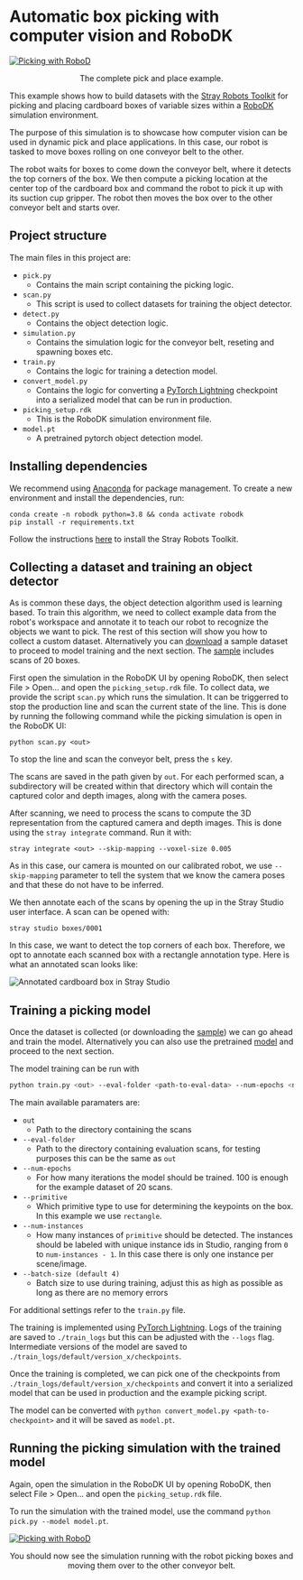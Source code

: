 
# Automatic box picking with computer vision and RoboDK

<a target="_blank" href="https://stray-data.nyc3.digitaloceanspaces.com/tutorials/pick_video.mp4" title="Picking with RoboDK"><img src="https://stray-data.nyc3.digitaloceanspaces.com/tutorials/pick_cover.png" alt="Picking with RoboD" /></a>
<p align = "center">
The complete pick and place example.
</p>

This example shows how to build datasets with the [Stray Robots Toolkit](https://docs.strayrobots.io) for picking and placing cardboard boxes of variable sizes within a [RoboDK](https://robodk.com/) simulation environment.

The purpose of this simulation is to showcase how computer vision can be used in dynamic pick and place applications. In this case, our robot is tasked to move boxes rolling on one conveyor belt to the other.

The robot waits for boxes to come down the conveyor belt, where it detects the top corners of the box. We then compute a picking location at the center top of the cardboard box and command the robot to pick it up with its suction cup gripper. The robot then moves the box over to the other conveyor belt and starts over.

## Project structure

The main files in this project are:
- `pick.py`
  - Contains the main script containing the picking logic.
- `scan.py`
  - This script is used to collect datasets for training the object detector.
- `detect.py`
  - Contains the object detection logic.
- `simulation.py`
  - Contains the simulation logic for the conveyor belt, reseting and spawning boxes etc.
- `train.py`
  - Contains the logic for training a detection model.
- `convert_model.py`
  - Contains the logic for converting a <a href="https://pytorch-lightning.readthedocs.io/en/latest/">PyTorch Lightning</a> checkpoint into a serialized model that can be run in production.
- `picking_setup.rdk`
  - This is the RoboDK simulation environment file.
- `model.pt`
  - A pretrained pytorch object detection model.

## Installing dependencies

We recommend using [Anaconda](https://docs.anaconda.com/anaconda/) for package management. To create a new environment and install the dependencies, run:
```
conda create -n robodk python=3.8 && conda activate robodk
pip install -r requirements.txt
```

Follow the instructions [here](https://docs.strayrobots.io/toolkit/index.html) to install the Stray Robots Toolkit.

## Collecting a dataset and training an object detector

As is common these days, the object detection algorithm used is learning based. To train this algorithm, we need to collect example data from the robot's workspace and annotate it to teach our robot to recognize the objects we want to pick. The rest of this section will show you how to collect a custom dataset. Alternatively you can <a href="https://stray-data.nyc3.digitaloceanspaces.com/tutorials/boxes.zip">download</a> a sample dataset to proceed to model training and the next section. The <a href="https://stray-data.nyc3.digitaloceanspaces.com/tutorials/boxes.zip">sample</a> includes scans of 20 boxes.

First open the simulation in the RoboDK UI by opening RoboDK, then select File > Open... and open the `picking_setup.rdk` file.
To collect data, we provide the script `scan.py` which runs the simulation. It can be triggerred to stop the production line and scan the current state of the line. This is done by running the following command while the picking simulation is open in the RoboDK UI:
```
python scan.py <out>
```

To stop the line and scan the conveyor belt, press the `s` key.

The scans are saved in the path given by `out`. For each performed scan, a subdirectory will be created within that directory which will contain the captured color and depth images, along with the camera poses.

After scanning, we need to process the scans to compute the 3D representation from the captured camera and depth images. This is done using the `stray integrate` command. Run it with:
```
stray integrate <out> --skip-mapping --voxel-size 0.005
```

As in this case, our camera is mounted on our calibrated robot, we use `--skip-mapping` parameter to tell the system that we know the camera poses and that these do not have to be inferred.

We then annotate each of the scans by opening the up in the Stray Studio user interface. A scan can be opened with:
```
stray studio boxes/0001
```

In this case, we want to detect the top corners of each box. Therefore, we opt to annotate each scanned box with a rectangle annotation type. Here is what an annotated scan looks like:

![Annotated cardboard box in Stray Studio](https://stray-data.nyc3.digitaloceanspaces.com/tutorials/annotation.png)

## Training a picking model
Once the dataset is collected (or downloading the <a href="https://stray-data.nyc3.digitaloceanspaces.com/tutorials/boxes.zip">sample</a>) we can go ahead and train the model. Alternatively you can also use the pretrained <a href="https://github.com/StrayRobots/stray/blob/main/examples/robodk/model.pt">model</a> and proceed to the next section.

The model training can be run with

```sh
python train.py <out> --eval-folder <path-to-eval-data> --num-epochs <num-epochs> --primitive rectangle --num-instances 1
```

The main available paramaters are:
- `out`
  - Path to the directory containing the scans
- `--eval-folder`
  - Path to the directory containing evaluation scans, for testing purposes this can be the same as `out`
- `--num-epochs`
  - For how many iterations the model should be trained. 100 is enough for the example dataset of 20 scans.
- `--primitive`
  - Which primitive type to use for determining the keypoints on the box. In this example we use `rectangle`.
- `--num-instances`
  - How many instances of `primitive` should be detected. The instances should be labeled with unique instance ids in Studio, ranging from `0` to `num-instances - 1`. In this case there is only one instance per scene/image.
- `--batch-size (default 4)`
  - Batch size to use during training, adjust this as high as possible as long as there are no memory errors

For additional settings refer to the `train.py` file.

The training is implemented using <a href="https://pytorch-lightning.readthedocs.io/en/latest/">PyTorch Lightning</a>. Logs of the training are saved to `./train_logs` but this can be adjusted with the `--logs` flag. Intermediate versions of the model are saved to `./train_logs/default/version_x/checkpoints`.

Once the training is completed, we can pick one of the checkpoints from `./train_logs/default/version_x/checkpoints` and convert it into a serialized model that can be used in production and the example picking script.

The model can be converted with `python convert_model.py <path-to-checkpoint>` and it will be saved as `model.pt`.

## Running the picking simulation with the trained model

Again, open the simulation in the RoboDK UI by opening RoboDK, then select File > Open... and open the `picking_setup.rdk` file.

To run the simulation with the trained model, use the command `python pick.py --model model.pt`.

<a target="_blank" href="https://stray-data.nyc3.digitaloceanspaces.com/tutorials/pick_video.mp4" title="Picking with RoboDK"><img src="https://stray-data.nyc3.digitaloceanspaces.com/tutorials/pick_cover.png" alt="Picking with RoboD" /></a>
<p align = "center">
You should now see the simulation running with the robot picking boxes and moving them over to the other conveyor belt.
</p>
